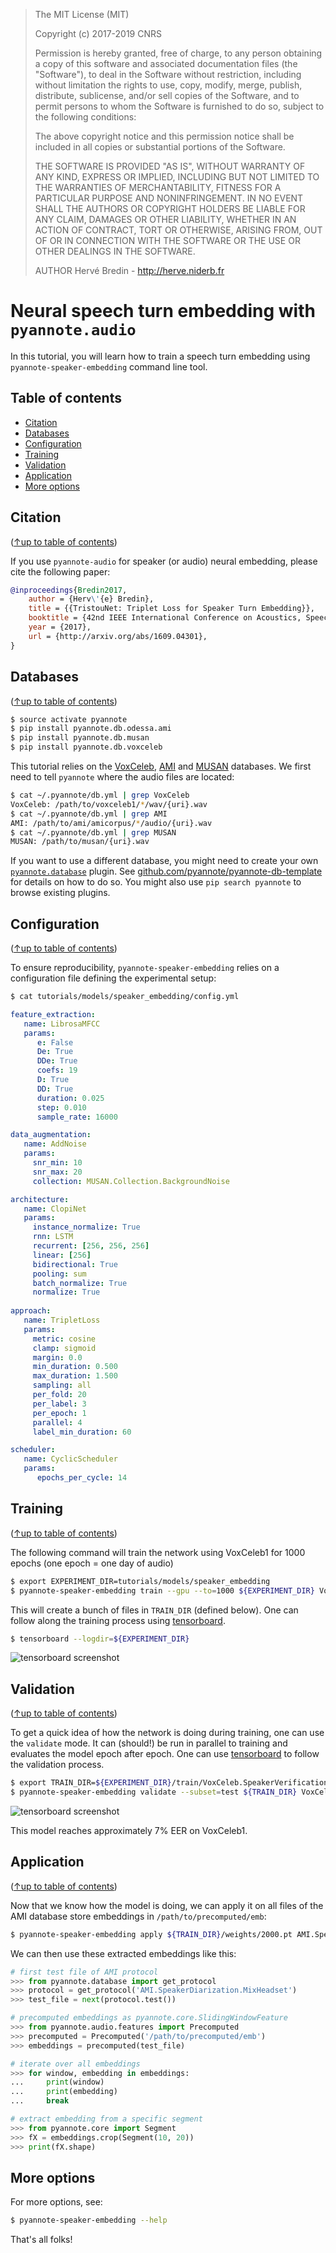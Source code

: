 > The MIT License (MIT)
>
> Copyright (c) 2017-2019 CNRS
>
> Permission is hereby granted, free of charge, to any person obtaining a copy
> of this software and associated documentation files (the "Software"), to deal
> in the Software without restriction, including without limitation the rights
> to use, copy, modify, merge, publish, distribute, sublicense, and/or sell
> copies of the Software, and to permit persons to whom the Software is
> furnished to do so, subject to the following conditions:
>
> The above copyright notice and this permission notice shall be included in all
> copies or substantial portions of the Software.
>
> THE SOFTWARE IS PROVIDED "AS IS", WITHOUT WARRANTY OF ANY KIND, EXPRESS OR
> IMPLIED, INCLUDING BUT NOT LIMITED TO THE WARRANTIES OF MERCHANTABILITY,
> FITNESS FOR A PARTICULAR PURPOSE AND NONINFRINGEMENT. IN NO EVENT SHALL THE
> AUTHORS OR COPYRIGHT HOLDERS BE LIABLE FOR ANY CLAIM, DAMAGES OR OTHER
> LIABILITY, WHETHER IN AN ACTION OF CONTRACT, TORT OR OTHERWISE, ARISING FROM,
> OUT OF OR IN CONNECTION WITH THE SOFTWARE OR THE USE OR OTHER DEALINGS IN THE
> SOFTWARE.
>
> AUTHOR
> Hervé Bredin - http://herve.niderb.fr

# Neural speech turn embedding with `pyannote.audio`

In this tutorial, you will learn how to train a speech turn embedding using `pyannote-speaker-embedding` command line tool.

## Table of contents
- [Citation](#citation)
- [Databases](#databases)
- [Configuration](#configuration)
- [Training](#training)
- [Validation](#validation)
- [Application](#application)
- [More options](#more-options)

## Citation
([↑up to table of contents](#table-of-contents))

If you use `pyannote-audio` for speaker (or audio) neural embedding, please cite the following paper:

```bibtex
@inproceedings{Bredin2017,
    author = {Herv\'{e} Bredin},
    title = {{TristouNet: Triplet Loss for Speaker Turn Embedding}},
    booktitle = {42nd IEEE International Conference on Acoustics, Speech and Signal Processing, ICASSP 2017},
    year = {2017},
    url = {http://arxiv.org/abs/1609.04301},
}
```

## Databases
([↑up to table of contents](#table-of-contents))

```bash
$ source activate pyannote
$ pip install pyannote.db.odessa.ami
$ pip install pyannote.db.musan
$ pip install pyannote.db.voxceleb
```

This tutorial relies on the [VoxCeleb](http://www.robots.ox.ac.uk/~vgg/data/voxceleb/), [AMI](http://groups.inf.ed.ac.uk/ami/corpus) and [MUSAN](http://www.openslr.org/17/) databases. We first need to tell `pyannote` where the audio files are located:

```bash
$ cat ~/.pyannote/db.yml | grep VoxCeleb
VoxCeleb: /path/to/voxceleb1/*/wav/{uri}.wav
$ cat ~/.pyannote/db.yml | grep AMI
AMI: /path/to/ami/amicorpus/*/audio/{uri}.wav
$ cat ~/.pyannote/db.yml | grep MUSAN
MUSAN: /path/to/musan/{uri}.wav
```

If you want to use a different database, you might need to create your own [`pyannote.database`](http://github.com/pyannote/pyannote-database) plugin.
See [github.com/pyannote/pyannote-db-template](https://github.com/pyannote/pyannote-db-template) for details on how to do so. You might also use `pip search pyannote` to browse existing plugins.

## Configuration
([↑up to table of contents](#table-of-contents))

To ensure reproducibility, `pyannote-speaker-embedding` relies on a configuration file defining the experimental setup:

```bash
$ cat tutorials/models/speaker_embedding/config.yml
```
```yaml
feature_extraction:
   name: LibrosaMFCC
   params:
      e: False
      De: True
      DDe: True
      coefs: 19
      D: True
      DD: True
      duration: 0.025
      step: 0.010
      sample_rate: 16000

data_augmentation:
   name: AddNoise
   params:
     snr_min: 10
     snr_max: 20
     collection: MUSAN.Collection.BackgroundNoise

architecture:
   name: ClopiNet
   params:
     instance_normalize: True
     rnn: LSTM
     recurrent: [256, 256, 256]
     linear: [256]
     bidirectional: True
     pooling: sum
     batch_normalize: True
     normalize: True
     
approach:
   name: TripletLoss
   params:
     metric: cosine
     clamp: sigmoid
     margin: 0.0
     min_duration: 0.500
     max_duration: 1.500
     sampling: all
     per_fold: 20
     per_label: 3
     per_epoch: 1
     parallel: 4
     label_min_duration: 60

scheduler:
   name: CyclicScheduler
   params:
      epochs_per_cycle: 14
```

## Training
([↑up to table of contents](#table-of-contents))

The following command will train the network using VoxCeleb1 for 1000 epochs (one epoch = one day of audio)

```bash
$ export EXPERIMENT_DIR=tutorials/models/speaker_embedding
$ pyannote-speaker-embedding train --gpu --to=1000 ${EXPERIMENT_DIR} VoxCeleb.SpeakerVerification.VoxCeleb1
```

This will create a bunch of files in `TRAIN_DIR` (defined below).
One can follow along the training process using [tensorboard](https://github.com/tensorflow/tensorboard).
```bash
$ tensorboard --logdir=${EXPERIMENT_DIR}
```

![tensorboard screenshot](tb_train.png)


## Validation
([↑up to table of contents](#table-of-contents))

To get a quick idea of how the network is doing during training, one can use the `validate` mode.
It can (should!) be run in parallel to training and evaluates the model epoch after epoch.
One can use [tensorboard](https://github.com/tensorflow/tensorboard) to follow the validation process.

```bash
$ export TRAIN_DIR=${EXPERIMENT_DIR}/train/VoxCeleb.SpeakerVerification.VoxCeleb1.train
$ pyannote-speaker-embedding validate --subset=test ${TRAIN_DIR} VoxCeleb.SpeakerDiarization.VoxCeleb1
```

![tensorboard screenshot](tb_validate.png)

This model reaches approximately 7% EER on VoxCeleb1.

## Application
([↑up to table of contents](#table-of-contents))

Now that we know how the model is doing, we can apply it on all files of the AMI database store embeddings in `/path/to/precomputed/emb`:

```bash
$ pyannote-speaker-embedding apply ${TRAIN_DIR}/weights/2000.pt AMI.SpeakerDiarization.MixHeadset /path/to/precomputed/emb
```

We can then use these extracted embeddings like this:


```python
# first test file of AMI protocol
>>> from pyannote.database import get_protocol
>>> protocol = get_protocol('AMI.SpeakerDiarization.MixHeadset')
>>> test_file = next(protocol.test())

# precomputed embeddings as pyannote.core.SlidingWindowFeature
>>> from pyannote.audio.features import Precomputed
>>> precomputed = Precomputed('/path/to/precomputed/emb')
>>> embeddings = precomputed(test_file)

# iterate over all embeddings
>>> for window, embedding in embeddings:
...     print(window)
...     print(embedding)
...     break

# extract embedding from a specific segment
>>> from pyannote.core import Segment
>>> fX = embeddings.crop(Segment(10, 20))
>>> print(fX.shape)
```

## More options

For more options, see:

```bash
$ pyannote-speaker-embedding --help
```

That's all folks!
